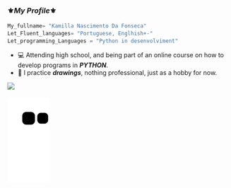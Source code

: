 ###  ⚜️***My Profile***⚜️

```Python
My_fullname= "Kamilla Nascimento Da Fonseca"
Let_Fluent_languages= "Portuguese, Englhish+-"
Let_programming_Languages = "Python in desenvolviment"
```
- 💻 Attending high school, and being part of an online course on how to develop programs in ***PYTHON***.
- 🎨 I practice ***drawings***, nothing professional, just as a hobby for now.

<a href="https://github.com/kllfons">
  <img height="200em" src="https://github-readme-stats.vercel.app/api?username=kllfons&theme=dracula&show_icons=true" />
</a>

   ![Snake animation](https://github.com/rafaballerini/rafaballerini/blob/output/github-contribution-grid-snake.svg)
 
</div>
